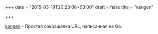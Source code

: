 +++
date = "2015-03-19T20:23:08+03:00"
draft = false
title = "kangen"

+++

<p><a href="https://github.com/hico-horiuchi/kangen">kangen</a>&nbsp;- Простая сокращалка URL, написанная на Go.</p>

